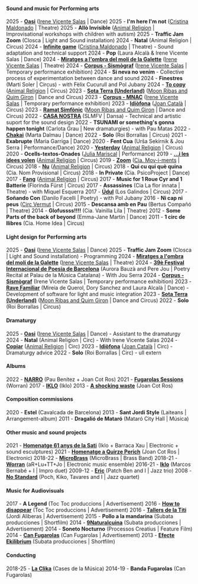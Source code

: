#### Sound and music for Performing arts

2025 - **[Oasi](https://www.barcelona.cat/grec/en/show/oasi)** ([Irene Vicente Salas](https://www.irenevicente.com/) | Dance)
2025 - **I'm here I'm not** ([Cristina Maldonado](https://cristinamaldonado.com/) | Theatre)
2025 - **Allò Invisible** ([Animal Religion](http://www.animalreligion.com/) | Improvisational workshops with children with autism)
2025 - **Traffic Jam Zoom** (Closca | Light and Sound installation)
2024 - **Natal** (Animal Religion | Circus)
2024 - **[Infinite game](https://cristinamaldonado.com/portfolio/infinite-game/)** ([Cristina Maldonado](https://cristinamaldonado.com/) | Theatre) - Sound adaptation and technical support
2024 - **Pop** (Laura Alcalà & Irene Vicente Salas | Dance)
2024 - **[Miratges a l'ombra del molí de la Galette](https://www.museunacional.cat/ca/activitats/miratges-lombra-del-moulin-de-la-galette)** ([Irene Vicente Salas](https://www.irenevicente.com/) | Theatre)
2024 - **[Corpus - Sismògraf](https://www.sismografolot.cat/ca/programacio/c/160-corpus.html)** ([Irene Vicente Salas](https://www.irenevicente.com/) | Temporary performance exhibition)
2024 - **Si neva no venim** - Collective process of experimentation between dance and sound
2024 - **Finestres** (Martí Soler | Circus) - with Fèlix Cucurull and Pol Jubany
2024 - **[To copy](https://www.animalreligion.com/copia-de-copiar-cast)** ([Animal Religion](http://www.animalreligion.com/) | Circus)
2023 - **[Sota Terra (Underland)](https://www.moonribasquimgiron.com/stronger-peripheries-cat-1)** ([Moon Ribas and Quim Giron](https://www.moonribasquimgiron.com/) | Dance and Circus)
2023 - **[Corpus - MNAC](https://www.museunacional.cat/en/activities/corpus-grec-festival-2023)** ([Irene Vicente Salas](https://www.irenevicente.com/) | Temporary performance exhibition)
2023 - **[Idiòfona](https://www.joancatala.pro/es/idiofona-es/)** ([Joan Català](https://www.joancatala.pro) | Circus)
2023 - **[Ramat Simfònic](https://www.moonribasquimgiron.com/ramat-simf%C3%B2nic)** ([Moon Ribas and Quim Giron](https://www.moonribasquimgiron.com) | Dance and Circus)
2022 - **[CASA NOSTRA](https://www.silosmartesfueranviernes.com/casa-nostra/)** (SLMFV | Dansa) - Technical and artistic suport for the sound design
2022 - **TSUNAMI or something's gonna happen tonight** (Carlota Grau | New dramaturgies) - with Pau Matas
2022 - **[Chakai](https://www.dansinvitro.com/chakai)** (Marta Dalmau | Dance)
2022 - **Solo** (Roi Borrallas | Circus)
2021 - **Exabrupte** (Maria Garriga | Dance)
2020 - **Fent Cua** (Urša Sekirnik & Jou Serra | Performance/Dance)
2020 - **[Yesterday](https://www.animalreligion.com/copia-de-ahir-1)** ([Animal Religion](http://www.animalreligion.com/) | Circus)
2020 - **Ocells-textos-Onades** ([Julia Mariscal](http://www.juliamariscal.com/) | Performance)
2019 - **[…i les idees volen](https://www.animalreligion.com/ilesideesvolen)** ([Animal Religion](http://www.animalreligion.com/) | Circus)
2019 - **[Zoom](https://es.ciamoviments.com/zoom)** ([Cia. Mov-i-ments](https://www.es.ciamoviments.com/)	| Circus)
2018 - **[Nu](https://www.animalreligion.com/nu)** ([Animal Religion](http://www.animalreligion.com/) | Circus)
2018 - **Qui cu qui què quina** (Cia. Nom Provisional | Circus)
2018 - **In Private** (Cia. PsicoProject | Dance)
2017 - **[Fang](https://www.animalreligion.com/fang)** ([Animal Religion](http://www.animalreligion.com/) | Circus)
2017 - **Music for 1 Roue Cyr and 1 Batterie** (Florinda Fürst | Circus)
2017 - **Assassines** (Cia La flor innata | Theatre) - with Miquel Esquerra
2017 - **[Údul](https://losgalindos.net/en/espectacle/udul/)** (Los Galindos | Circus)
2017 - **Soñando Con** (Danilo Facelli | Poetry) - with Pol Jubany
2016 - **Ni cap ni peus** ([Circ Vermut](http://www.circvermut.com/) | Circus)
2015 - **Descansa amb en Pau** (Bertus Compañó | Theatre)
2014 - **Glofussss!!!!** (Cia. Vainilla Lila | Theatre)
2012 - **Some Parts of the back of beyond** (Emma-Jane Martin | Dance)
2011 - **1 circ de llibres** (Cia. Home Idea | Circus)


#### Light design for Performing arts
2025 - **[Oasi](https://www.barcelona.cat/grec/en/show/oasi)** ([Irene Vicente Salas](https://www.irenevicente.com/) | Dance)
2025 - **Traffic Jam Zoom** (Closca | Light and Sound installation) - Programming
2024 - **[Miratges a l'ombra del molí de la Galette](https://www.museunacional.cat/ca/activitats/miratges-lombra-del-moulin-de-la-galette)** ([Irene Vicente Salas](https://www.irenevicente.com/) | Theatre)
2024 - **[39è Festival Internacional de Poesia de Barcelona](https://www.palaumusica.cat/ca/39e-festival-internacional-de-poesia-de-barcelona_1314313)** (Aurora Bauzà and Pere Jou | Poetry Recital at Palau de la Música Catalana) - With Jou Serra
2024 - **[Corpus - Sismògraf](https://www.sismografolot.cat/ca/programacio/c/160-corpus.html)** (Irene Vicente Salas | Temporary performance exhibition)
2023 - **[Rave Familiar](https://www.elpetit.cat/ca/programacio/c/21-rave-un-espai-per-ballar-en-familia.html)** (Mireia de Querol, Dory Sanchez and Laura Alcalà | Dance) - Development of software for light and music integration
2023 - **[Sota Terra (Underland)](https://www.moonribasquimgiron.com/stronger-peripheries-cat-1)** ([Moon Ribas and Quim Giron](https://www.moonribasquimgiron.com/) | Dance and Circus)
2022 - **Solo** (Roi Borrallas | Circus)


#### Dramaturgy

2025 - **[Oasi](https://www.barcelona.cat/grec/ca/espectacle/oasi)** ([Irene Vicente Salas](https://www.irenevicente.com/) | Dance) - Assistant to the dramaturgy
2024 - **Natal** (Animal Religion | Circ) - With Irene Vicente Salas
2024 - **[Copiar](https://www.animalreligion.com/copia-de-ahir-2)** ([Animal Religion](http://www.animalreligion.com/) | Circ)
2023 - **[Idiòfona](https://www.joancatala.pro/es/idiofona-es/)** ([Joan Català](https://www.joancatala.pro) | Circ) - Dramaturgy advice
2022 - **Solo** (Roi Borrallas | Circ) - ull extern


#### Albums
2022 - **[NARRO](https://narro.bandcamp.com/album/narro)** (Pau Benítez + Joan Cot Ros)
2021 - **[Fugarolas Sessions](https://worran.bandcamp.com/album/fugarolas-sessions)** (Worran)
2017 - **[IKLO](http://www.tecnonucleo.org/index.php?page=release&release=41)** (Iklo)
2013 - **[A shocking waste](https://soundcloud.com/oanotos/sets/a-shocking-waste-1)** (Joan Cot Ros)


#### Composition commissions
2020 - **Estel** (Cavalcada de Barcelona)
2013 - **Sant Jordi Style** (Laiteans | Arrangement-album)
2011 - **Dragalió de Mataró** (Mataró City Hall | Música)


#### Other music and sound projects
2021 - **[Homenatge 61 anys de la Sati](https://teatrelagarriga.cat/programacio/homenatge-61-anys-de-la-sati/)** (Iklo + Barraca Xau | Electronic + sound esculptures)
2021 - **[Homenatge a Quirze Perich](https://www.youtube.com/watch?v=FSU2bZFj9E0)** (Joan Cot Ros | Electronic)
2018-22 - **[MicroBrass](https://soundcloud.com/microbrass)** (MicroBrass | Brass Band)
2018-21 - **[Worran](https://soundcloud.com/user-385742958)** (aR+Lu+TT+Jo | Electronic music ensemble)
2016-21 - **[Iklo](http://www.tecnonucleo.org/index.php?page=release&release=41)** (Marcos Bernabé + I | Impro duet)
2009-12 - **[Eric](https://soundcloud.com/benjamin-cerigo/eric-eric)** (Patch Ben and I	 | Jazz trio)
2008 - **[No Standard](https://www.youtube.com/watch?v=i4ph25X7hR0)** (Poch, Kiko, Tavares and I | Jazz quartet)


#### Music for Audiovisuals
2017 - **A Legend** (Toc Toc produccions | Advertisement)
2016 - **[How to disappear](https://vimeo.com/173626075)** (Toc Toc produccions | Advertisement)
2016 - **[Tallers de la Titi](https://vimeo.com/151167877)** (Jordi Aliberas | Advertisement)
2015 - **Pollo a la mandarina** (Subata producciones | Shortfilm)
2014 - **[9Naturalcuina](https://vimeo.com/96826237)** (Subata producciones | Advertisement)
2014 - **Soneto Nocturno** (Processos Creatius | Feature Film)
2014 - **[Can Fugarolas](https://vimeo.com/80737027)** (Can Fugarolas | Advertisement)
2013 - **[Efecte Ekilibrium](https://vimeo.com/64945264)** (Subata producciones | Shortfilm)


#### Conducting
2018-25 - **[La Clika](https://www.laclika.cat/)** (Cases de la Música)
2014-19 - **Banda Fugarolas** (Can Fugarolas)
